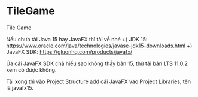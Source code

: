 # TileGame
Tile Game 

Nếu chưa tải Java 15 hay JavaFX thì tải về nhé
+) JDK 15: https://www.oracle.com/java/technologies/javase-jdk15-downloads.html
+) JavaFX SDK: https://gluonhq.com/products/javafx/

Ủa cái JavaFX SDK chả hiểu sao không thấy bản 15, thử tải bản LTS 11.0.2 xem có được không.

Tải xong thì vào Project Structure add cái JavaFX vào Project Libraries, tên là javafx15.
